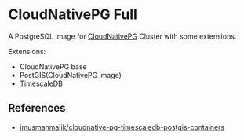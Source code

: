 # CloudNativePG Full

A PostgreSQL image for [CloudNativePG](https://cloudnative-pg.io/) Cluster
with some extensions.

Extensions:

- CloudNativePG base
- PostGIS(CloudNativePG image)
- [TimescaleDB](https://www.timescale.com/)

## References

- [imusmanmalik/cloudnative-pg-timescaledb-postgis-containers](https://github.com/imusmanmalik/cloudnative-pg-timescaledb-postgis-containers)
